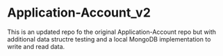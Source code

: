 # Application-Account_v2
This is an updated repo fo the original Application-Account repo but with additional data structre testing and a local MongoDB implementation to write and read data.
